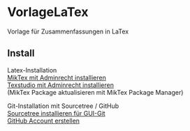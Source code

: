 # VorlageLaTex
Vorlage für Zusammenfassungen in LaTex  
 ## Install
Latex-Installation  
    [MikTex mit Adminrecht installieren](https://miktex.org/download)   
    [Texstudio mit Adminrecht installieren](https://www.texstudio.org)   
    (MikTex Package aktualisieren mit MikTex Package Manager)  


Git-Installation mit Sourcetree / GitHub  
    [Sourcetree installieren für GUI-Git](https://www.sourcetreeapp.com/)  
    [GitHub Account erstellen](https://www.github.com)
